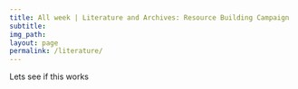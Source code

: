 ```yaml
---
title: All week | Literature and Archives: Resource Building Campaign
subtitle: 
img_path: 
layout: page
permalink: /literature/
---
```


Lets see if this works
